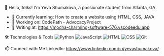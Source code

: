 


👋 Hello, folks!
I'm Yeva Shumakova, a passionate student from Atlanta, GA. 

- 🌱 Currently learning: How to create a website using HTML, CSS, JAVA 
- 🔭 Working on: CodePath - AdvocacyProject
- 📝 Writing at: https://mocha-charming-software-576.vscodeedu.app


🛠️ Technologies & Tools
![Python](https://img.shields.io/badge/-Python-05122A?style=flat&logo=python)
![JavaScript](https://img.shields.io/badge/-JavaScript-05122A?style=flat&logo=javascript)
![HTML](https://img.shields.io/badge/-HTML-05122A?style=flat&logo=html5)
![CSS](https://img.shields.io/badge/-CSS-05122A?style=flat&logo=css3)
![Git](https://img.shields.io/badge/-Git-05122A?style=flat&logo=git)



📫 Connect with Me
LinkedIn: https://www.linkedin.com/in/yevashumakova/

